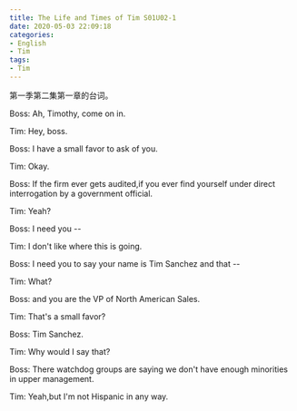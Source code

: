 ```yaml
---
title: The Life and Times of Tim S01U02-1
date: 2020-05-03 22:09:18
categories:
- English
- Tim
tags:
- Tim
---
```


第一季第二集第一章的台词。

<!-- more -->

Boss: Ah, Timothy, come on in.

Tim: Hey, boss.

Boss: I have a small favor to ask of you.

Tim: Okay.

Boss: If the firm ever gets audited,if you ever find yourself under direct interrogation by a government official.

Tim: Yeah?

Boss: I need you --

Tim: I don't like where this is going.

Boss: I need you to say your name is Tim Sanchez and that --

Tim: What?

Boss: and you are the VP of North American Sales.

Tim: That's a small favor?

Boss: Tim Sanchez.

Tim: Why would I say that?

Boss: There watchdog groups are saying we don't have enough minorities in upper management.

Tim: Yeah,but I'm not Hispanic in any way.